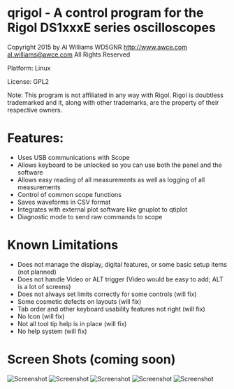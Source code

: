 # qrigol - A control program for the Rigol DS1xxxE series oscilloscopes

Copyright 2015 by
Al Williams WD5GNR http://www.awce.com al.williams@awce.com
All Rights Reserved

Platform: Linux

License: GPL2

Note: This program is not affiliated in any way with Rigol. Rigol is doubtless
trademarked and it, along with other trademarks, are the property of their
respective owners.

# Features:


* Uses USB communications with Scope
* Allows keyboard to be unlocked so you can use both the panel and the software
* Allows easy reading of all measurements as well as logging of all measurements
* Control of common scope functions
* Saves waveforms in CSV format
* Integrates with external plot software like gnuplot to qtiplot
* Diagnostic mode to send raw commands to scope

# Known Limitations

* Does not manage the display, digital features, or some basic setup items (not planned)
* Does not handle Video or ALT trigger (Video would be easy to add; ALT is a lot of screens)
* Does not always set limits correctly for some controls (will fix)
* Some cosmetic defects on layouts (will fix)
* Tab order and other keyboard usability features not right (will fix)
* No Icon (will fix)
* Not all tool tip help is in place (will fix)
* No help system (will fix)

# Screen Shots (coming soon)

![Screenshot](https://raw.githubusercontent.com/wd5gnr/qrigol/master/screenshots/screenshot_126.jpg)
![Screenshot](https://raw.githubusercontent.com/wd5gnr/qrigol/master/screenshots/screenshot_127.jpg)
![Screenshot](https://raw.githubusercontent.com/wd5gnr/qrigol/master/screenshots/screenshot_128.jpg)
![Screenshot](https://raw.githubusercontent.com/wd5gnr/qrigol/master/screenshots/screenshot_129.jpg)
![Screenshot](https://raw.githubusercontent.com/wd5gnr/qrigol/master/screenshots/screenshot_130.jpg)

